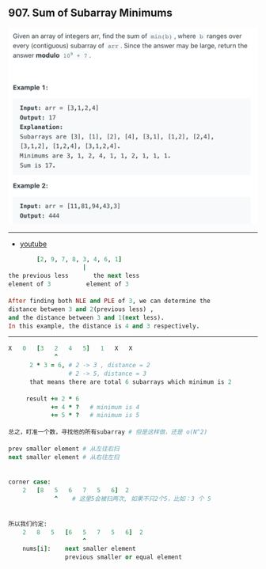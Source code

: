 ## 907. Sum of Subarray Minimums

![](img/2022-04-18-17-57-06.png)

---

- [youtube](https://leetcode.com/problems/sum-of-subarray-minimums/discuss/4595335/Beats-100-C%2B%2BJavaPythonJS-Explained-with-Video-Monotonic-Stack)

```ruby
        [2, 9, 7, 8, 3, 4, 6, 1]
                     |
the previous less       the next less 
element of 3          element of 3

After finding both NLE and PLE of 3, we can determine the
distance between 3 and 2(previous less) , 
and the distance between 3 and 1(next less).
In this example, the distance is 4 and 3 respectively.
```

---

```ruby
X   0   [3   2   4   5]   1   X   X
             ^
      2 * 3 = 6, # 2 -> 3 , distance = 2
                 # 2 -> 5, distance = 3
      that means there are total 6 subarrays which minimum is 2
      
     result += 2 * 6
            += 4 * ?   # minimum is 4
            += 5 * ?   # minimum is 5

总之，盯准一个数，寻找他的所有subarray # 但是这样做，还是 o(N^2)

prev smaller element # 从左往右扫
next smaller element # 从右往左扫


corner case:
    2   [8   5   6   7   5   6]  2
             ^    # 这里5会被扫两次, 如果不只2个5，比如：3 个 5


所以我们约定:
    2   8   5   [6   5   7   5   6]  2
                     ^
    nums[i]:    next smaller element
                previous smaller or equal element
```